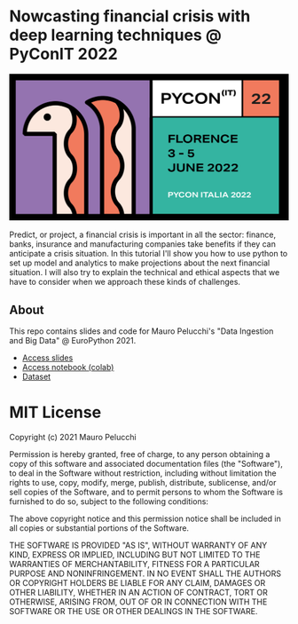 # Nowcasting financial crisis with deep learning techniques @ PyConIT 2022

![](https://raw.githubusercontent.com/mauropelucchi/pyconit2022/main/img/logo.png)

Predict, or project, a financial crisis is important in all the sector: finance, banks, insurance and manufacturing companies take benefits if they can anticipate a crisis situation.
In this tutorial I'll show you how to use python to set up model and analytics to make projections about the next financial situation. I will also try to explain the technical and ethical aspects that we have to consider when we approach these kinds of challenges.

## About

This repo contains slides and code for Mauro Pelucchi's "Data Ingestion and Big Data" @ EuroPython 2021.

- [Access slides]([https://github.com/mauropelucchi/europython2021/blob/main/slide/EUROPYTHON2021_BigData_Data_Ingestion.pdf](https://github.com/mauropelucchi/pyconit2022/blob/main/PyConIT_2022_Financial_Crisis.pdf))
- [Access notebook (colab)]([https://github.com/mauropelucchi/europython2021/blob/main/notebook/EUROPYTHON_2021_Web_Scraping_with_Selenium.ipynb](https://github.com/mauropelucchi/pyconit2022/blob/main/Financial_crisis.ipynb))
- [Dataset]([https://github.com/mauropelucchi/pyconit2022/blob/main/StockBond.xlsx])

# MIT License

Copyright (c) 2021 Mauro Pelucchi

Permission is hereby granted, free of charge, to any person obtaining a copy
of this software and associated documentation files (the "Software"), to deal
in the Software without restriction, including without limitation the rights
to use, copy, modify, merge, publish, distribute, sublicense, and/or sell
copies of the Software, and to permit persons to whom the Software is
furnished to do so, subject to the following conditions:

The above copyright notice and this permission notice shall be included in all
copies or substantial portions of the Software.

THE SOFTWARE IS PROVIDED "AS IS", WITHOUT WARRANTY OF ANY KIND, EXPRESS OR
IMPLIED, INCLUDING BUT NOT LIMITED TO THE WARRANTIES OF MERCHANTABILITY,
FITNESS FOR A PARTICULAR PURPOSE AND NONINFRINGEMENT. IN NO EVENT SHALL THE
AUTHORS OR COPYRIGHT HOLDERS BE LIABLE FOR ANY CLAIM, DAMAGES OR OTHER
LIABILITY, WHETHER IN AN ACTION OF CONTRACT, TORT OR OTHERWISE, ARISING FROM,
OUT OF OR IN CONNECTION WITH THE SOFTWARE OR THE USE OR OTHER DEALINGS IN THE
SOFTWARE.
